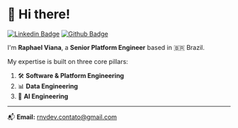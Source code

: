 # 👋 Hi there!
[![Linkedin Badge](https://img.shields.io/badge/-LinkedIn-red?style=flat-square&logo=Linkedin&logoColor=white&link=https://www.linkedin.com/in/rnvdev/)](https://www.linkedin.com/in/rnvdev/)
[![Github Badge](https://komarev.com/ghpvc/?username=rnvdev&label=Profile%20views&color=red&style=flat)](https://github.com/rnvdev)


I'm **Raphael Viana**, a **Senior Platform Engineer** based in 🇧🇷 Brazil.

My expertise is built on three core pillars:

1. 🛠️ **Software & Platform Engineering**  
2. 📊 **Data Engineering**  
3. 🤖 **AI Engineering**

---

📬 **Email:** [rnvdev.contato@gmail.com](mailto:rnvdev.contato@gmail.com)
